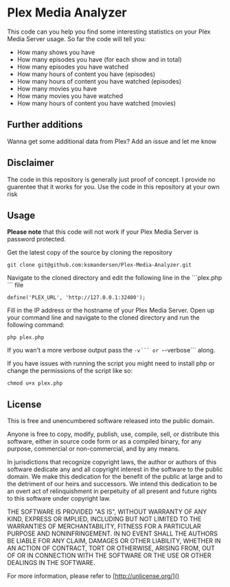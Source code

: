 # Plex Media Analyzer
This code can you help you find some interesting statistics on your Plex Media Server usage.
So far the code will tell you:

* How many shows you have
* How many episodes you have (for each show and in total)
* How many episodes you have watched
* How many hours of content you have (episodes)
* How many hours of content you have watched (episodes)
* How many movies you have
* How many movies you have watched
* How many hours of content you have watched (movies)

## Further additions
Wanna get some additional data from Plex? Add an issue and let me know

## Disclaimer
The code in this repository is generally just proof of concept.
I provide no guarentee that it works for you. Use the code in this repository at your own risk



## Usage
**Please note** that this code will not work if your Plex Media Server is password protected.

Get the latest copy of the source by cloning the repository

	git clone git@github.com:ksmandersen/Plex-Media-Analyzer.git
	
Navigate to the cloned directory and edit the following line in the ```plex.php´´´ file

	define('PLEX_URL', 'http://127.0.0.1:32400');
	
Fill in the IP address or the hostname of your Plex Media Server.
Open up your command line and navigate to the cloned directory and run the following command:

	php plex.php
	
If you wan't a more verbose output pass the ```-v´´´ or ```--verbose´´´ along.
	
If you have issues with running the script you might need to install php or change the permissions
of the script like so:

	chmod u+x plex.php

## License
This is free and unencumbered software released into the public domain.

Anyone is free to copy, modify, publish, use, compile, sell, or
distribute this software, either in source code form or as a compiled
binary, for any purpose, commercial or non-commercial, and by any
means.

In jurisdictions that recognize copyright laws, the author or authors
of this software dedicate any and all copyright interest in the
software to the public domain. We make this dedication for the benefit
of the public at large and to the detriment of our heirs and
successors. We intend this dedication to be an overt act of
relinquishment in perpetuity of all present and future rights to this
software under copyright law.

THE SOFTWARE IS PROVIDED "AS IS", WITHOUT WARRANTY OF ANY KIND,
EXPRESS OR IMPLIED, INCLUDING BUT NOT LIMITED TO THE WARRANTIES OF
MERCHANTABILITY, FITNESS FOR A PARTICULAR PURPOSE AND NONINFRINGEMENT.
IN NO EVENT SHALL THE AUTHORS BE LIABLE FOR ANY CLAIM, DAMAGES OR
OTHER LIABILITY, WHETHER IN AN ACTION OF CONTRACT, TORT OR OTHERWISE,
ARISING FROM, OUT OF OR IN CONNECTION WITH THE SOFTWARE OR THE USE OR
OTHER DEALINGS IN THE SOFTWARE.

For more information, please refer to [http://unlicense.org/]()